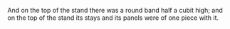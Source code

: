And on the top of the stand there was a round band half a cubit high; and on the top of the stand its stays and its panels were of one piece with it.
